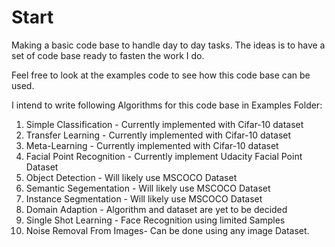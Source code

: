 # Start
Making a basic code base to handle day to day tasks.
The ideas is to have a set of code base ready to fasten the work I do. 

Feel free to look at the examples code to see how this code base can be used.

I intend to write following Algorithms for this code base in Examples Folder:
  1) Simple Classification - Currently implemented with Cifar-10 dataset
  2) Transfer Learning - Currently implemented with Cifar-10 dataset
  3) Meta-Learning - Currently implemented with Cifar-10 dataset
  4) Facial Point Recognition - Currently implement Udacity Facial Point Dataset
  5) Object Detection - Will likely use MSCOCO Dataset
  6) Semantic Segementation - Will likely use MSCOCO Dataset
  7) Instance Segmentation - Will likely use MSCOCO Dataset
  8) Domain Adaption - Algorithm and dataset are yet to be decided
  9) Single Shot Learning - Face Recognition using limited Samples
  10) Noise Removal From Images- Can be done using any image Dataset.
